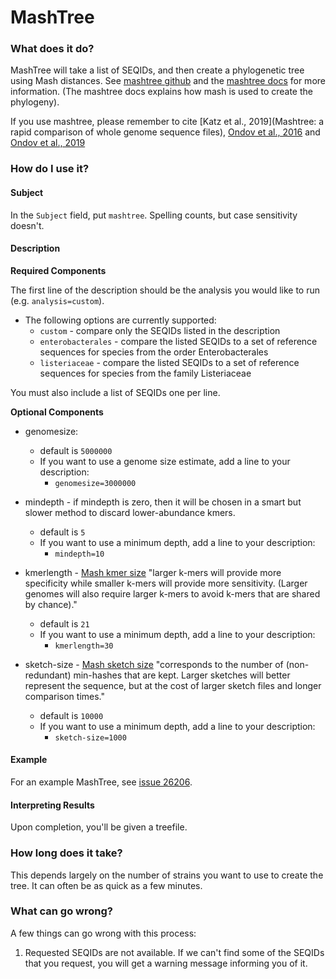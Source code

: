 # MashTree

### What does it do?

MashTree will take a list of SEQIDs, and then create a
phylogenetic tree using Mash distances. See [mashtree github](https://github.com/lskatz/mashtree) and the [mashtree docs](https://github.com/lskatz/mashtree/blob/master/docs/ALGORITHM.md) for more information. (The mashtree docs explains how mash is used to create the phylogeny).

If you use mashtree, please remember to cite [Katz et al., 2019](Mashtree: a rapid comparison of whole genome sequence files), [Ondov et al., 2016](https://genomebiology.biomedcentral.com/articles/10.1186/s13059-016-0997-x) and [Ondov et al., 2019](https://genomebiology.biomedcentral.com/articles/10.1186/s13059-019-1841-x)


### How do I use it?

#### Subject

In the `Subject` field, put `mashtree`. Spelling counts, but case sensitivity doesn't.

#### Description

**Required Components**

The first line of the description should be the analysis you would like to run (e.g. `analysis=custom`). 

- The following options are currently supported:
    - `custom` - compare only the SEQIDs listed in the description
    - `enterobacterales` - compare the listed SEQIDs to a set of reference sequences for species from the order Enterobacterales
    - `listeriaceae` - compare the listed SEQIDs to a set of reference sequences for species from the family Listeriaceae

You must also include a list of SEQIDs one per line.

**Optional Components**

- genomesize: 
    - default is `5000000` 
    - If you want to use a genome size estimate, add a line to your description:
        - `genomesize=3000000`

- mindepth - if mindepth is zero, then it will be chosen in a smart but slower method to discard lower-abundance kmers.
    - default is `5` 
    - If you want to use a minimum depth, add a line to your description:
        - `mindepth=10`

- kmerlength - [Mash kmer size](https://mash.readthedocs.io/en/latest/sketches.html) "larger k-mers will provide more specificity while smaller k-mers will provide more sensitivity. (Larger genomes will also require larger k-mers to avoid k-mers that are shared by chance)."
    - default is `21` 
    - If you want to use a minimum depth, add a line to your description:
        - `kmerlength=30`

- sketch-size - [Mash sketch size](https://mash.readthedocs.io/en/latest/sketches.html) "corresponds to the number of (non-redundant) min-hashes that are kept. Larger sketches will better represent the sequence, but at the cost of larger sketch files and longer comparison times."
    - default is `10000` 
    - If you want to use a minimum depth, add a line to your description:
        - `sketch-size=1000`


#### Example

For an example MashTree, see [issue 26206](https://redmine.biodiversity.agr.gc.ca/issues/26206).

#### Interpreting Results

Upon completion, you'll be given a treefile.

### How long does it take?

This depends largely on the number of strains you want to use to create the tree. It can often be as quick as a few minutes. 

### What can go wrong?

A few things can go wrong with this process:

1) Requested SEQIDs are not available. If we can't find some of the SEQIDs that you request, you will get a warning
message informing you of it.
